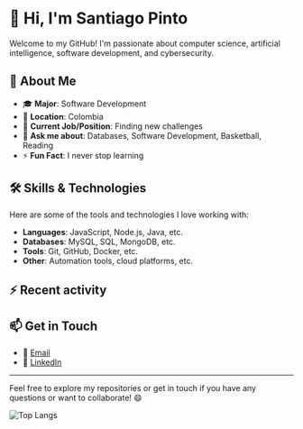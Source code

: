 # 👋 Hi, I'm Santiago Pinto

Welcome to my GitHub! I'm passionate about computer science, artificial intelligence, software development, and cybersecurity.

## 📌 About Me

- 🎓 **Major**: Software Development  
- 📍 **Location**: Colombia  
- 💼 **Current Job/Position**: Finding new challenges  
- 💬 **Ask me about**: Databases, Software Development, Basketball, Reading  
- ⚡ **Fun Fact**: I never stop learning  

## 🛠️ Skills & Technologies

Here are some of the tools and technologies I love working with:

- **Languages**: JavaScript, Node.js, Java, etc.  
- **Databases**: MySQL, SQL, MongoDB, etc.  
- **Tools**: Git, GitHub, Docker, etc.  
- **Other**: Automation tools, cloud platforms, etc.  

## :zap: Recent activity
<!--START_SECTION:activity-->

<!--END_SECTION:activity-->

## 📫 Get in Touch

- 📧 [Email](mailto:santi_pinto@outlook.com)  
- 💼 [LinkedIn](https://www.linkedin.com/in/santiago-pinto-rodriguez/)  

---

Feel free to explore my repositories or get in touch if you have any questions or want to collaborate! 😄

![Top Langs](https://github-readme-stats.vercel.app/api/top-langs/?username=SanthyPinto&layout=compact)
